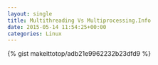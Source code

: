 ```yaml
---
layout: single                                                                                                              
title: Multithreading Vs Multiprocessing.Info                                                                                                                       
date: 2015-05-14 11:54:25+00:00                                                                                                                        
categories: Linux                                                                                                                
---                                                                                                                              
```


{% gist makeittotop/adb21e9962232b23dfd9 %}                                                                                                           

